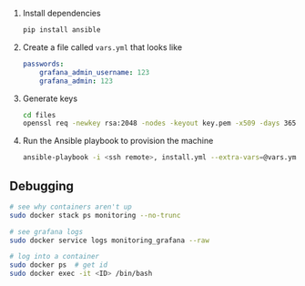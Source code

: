 1. Install dependencies

    ```bash
    pip install ansible
    ```

2. Create a file called `vars.yml` that looks like

    ```yaml
    passwords:
        grafana_admin_username: 123
        grafana_admin: 123
    ```

3. Generate keys

    ```bash
    cd files
    openssl req -newkey rsa:2048 -nodes -keyout key.pem -x509 -days 365 -out certificate.pem
    ```

4. Run the Ansible playbook to provision the machine

    ```bash
    ansible-playbook -i <ssh remote>, install.yml --extra-vars=@vars.yml
    ```


## Debugging

```bash
# see why containers aren't up
sudo docker stack ps monitoring --no-trunc

# see grafana logs
sudo docker service logs monitoring_grafana --raw

# log into a container
sudo docker ps  # get id
sudo docker exec -it <ID> /bin/bash
```

